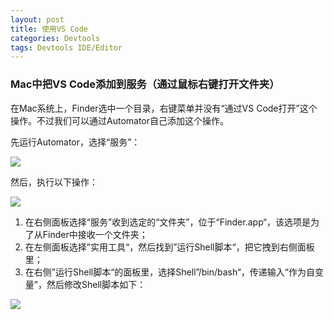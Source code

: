 ```yaml
---
layout: post
title: 使用VS Code
categories: Devtools
tags: Devtools IDE/Editor
---
```


### Mac中把VS Code添加到服务（通过鼠标右键打开文件夹）

在Mac系统上，Finder选中一个目录，右键菜单并没有“通过VS Code打开”这个操作。不过我们可以通过Automator自己添加这个操作。

先运行Automator，选择“服务”：

![](https://ws3.sinaimg.cn/large/005BYqpgly1fz0h84y8btj30go0fswfa.jpg)

然后，执行以下操作：

![](https://ws3.sinaimg.cn/large/005BYqpgly1fz0h85slowj30hs0fe0x5.jpg)

1. 在右侧面板选择“服务”收到选定的“文件夹”，位于“Finder.app“，该选项是为了从Finder中接收一个文件夹；
2. 在左侧面板选择”实用工具“，然后找到”运行Shell脚本“，把它拽到右侧面板里；
3. 在右侧”运行Shell脚本“的面板里，选择Shell”/bin/bash“，传递输入“作为自变量”，然后修改Shell脚本如下：

![](https://ws3.sinaimg.cn/large/005BYqpgly1fz0h84zdi7j30hs0c5mxw.jpg)
